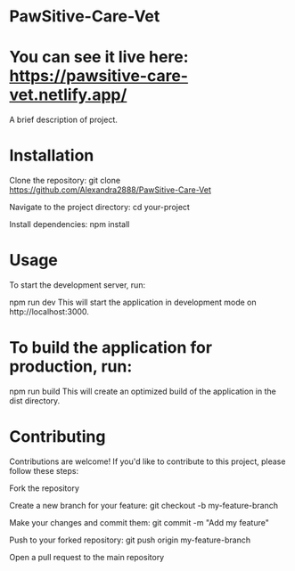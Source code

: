 # PawSitive-Care-Vet

# You can see it live here: https://pawsitive-care-vet.netlify.app/

A brief description of project.

# Installation
Clone the repository: git clone https://github.com/Alexandra2888/PawSitive-Care-Vet

Navigate to the project directory: cd your-project

Install dependencies: npm install

# Usage
To start the development server, run:

npm run dev
This will start the application in development mode on http://localhost:3000.

# To build the application for production, run:

npm run build
This will create an optimized build of the application in the dist directory.

# Contributing
Contributions are welcome! If you'd like to contribute to this project, please follow these steps:

Fork the repository

Create a new branch for your feature: git checkout -b my-feature-branch

Make your changes and commit them: git commit -m "Add my feature"

Push to your forked repository: git push origin my-feature-branch

Open a pull request to the main repository
